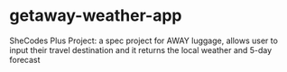 # getaway-weather-app
SheCodes Plus Project: a spec project for AWAY luggage, allows user to input their travel destination and it returns the local weather and 5-day forecast
